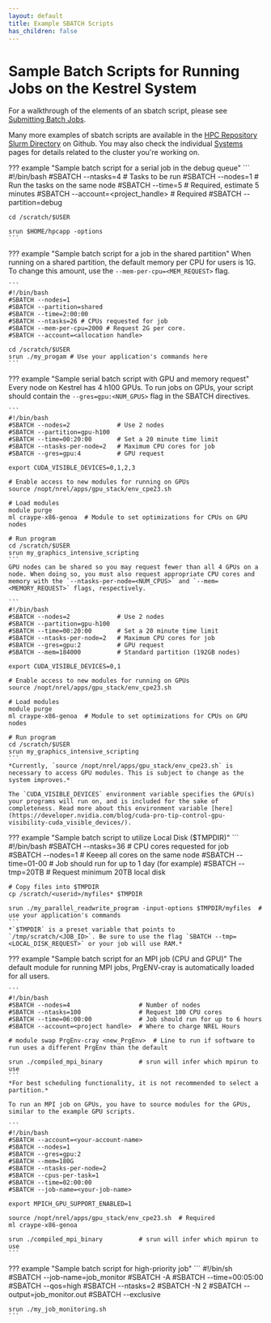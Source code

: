 ```yaml
---
layout: default
title: Example SBATCH Scripts
has_children: false
---
```

# Sample Batch Scripts for Running Jobs on the Kestrel System

For a walkthrough of the elements of an sbatch script, please see [Submitting Batch Jobs](/Documentation/Slurm/batch_jobs/).

Many more examples of sbatch scripts are available in the [HPC Repository Slurm Directory](https://github.com/NREL/HPC/tree/master/slurm) on Github. You may also check the individual [Systems](/Documentation/Systems) pages for details related to the cluster you're working on.


??? example "Sample batch script for a serial job in the debug queue"
    ```
    #!/bin/bash 
    #SBATCH --ntasks=4 # Tasks to be run 
    #SBATCH --nodes=1  # Run the tasks on the same node 
    #SBATCH --time=5   # Required, estimate 5 minutes 
    #SBATCH --account=<project_handle> # Required 
    #SBATCH --partition=debug 

    cd /scratch/$USER 

    srun $HOME/hpcapp -options 
    ```
    
??? example "Sample batch script for a job in the shared partition"
    When running on a shared partition, the default memory per CPU for users is 1G. To change this amount, use the `--mem-per-cpu=<MEM_REQUEST>` flag.

    ```
    #!/bin/bash
    #SBATCH --nodes=1 
    #SBATCH --partition=shared         
    #SBATCH --time=2:00:00    
    #SBATCH --ntasks=26 # CPUs requested for job 
    #SBATCH --mem-per-cpu=2000 # Request 2G per core.
    #SBATCH --account=<allocation handle>

    cd /scratch/$USER 
    srun ./my_progam # Use your application's commands here  
    ```

??? example "Sample serial batch script with GPU and memory request"
    Every node on Kestrel has 4 h100 GPUs. To run jobs on GPUs, your script should contain the `--gres=gpu:<NUM_GPUS>` flag in the SBATCH directives.

    ```
    #!/bin/bash
    #SBATCH --nodes=2             # Use 2 nodes
    #SBATCH --partition=gpu-h100
    #SBATCH --time=00:20:00       # Set a 20 minute time limit
    #SBATCH --ntasks-per-node=2   # Maximum CPU cores for job 
    #SBATCH --gres=gpu:4          # GPU request 

    export CUDA_VISIBLE_DEVICES=0,1,2,3

    # Enable access to new modules for running on GPUs
    source /nopt/nrel/apps/gpu_stack/env_cpe23.sh

    # Load modules
    module purge
    ml craype-x86-genoa  # Module to set optimizations for CPUs on GPU nodes

    # Run program
    cd /scratch/$USER 
    srun my_graphics_intensive_scripting 
    ```
    GPU nodes can be shared so you may request fewer than all 4 GPUs on a node. When doing so, you must also request appropriate CPU cores and memory with the `--ntasks-per-node=<NUM_CPUS>` and `--mem=<MEMORY_REQUEST>` flags, respectively.
    
    ```
    #!/bin/bash
    #SBATCH --nodes=2             # Use 2 nodes
    #SBATCH --partition=gpu-h100
    #SBATCH --time=00:20:00       # Set a 20 minute time limit
    #SBATCH --ntasks-per-node=2   # Maximum CPU cores for job 
    #SBATCH --gres=gpu:2          # GPU request 
    #SBATCH --mem=184000          # Standard partition (192GB nodes) 

    export CUDA_VISIBLE_DEVICES=0,1

    # Enable access to new modules for running on GPUs
    source /nopt/nrel/apps/gpu_stack/env_cpe23.sh

    # Load modules
    module purge
    ml craype-x86-genoa  # Module to set optimizations for CPUs on GPU nodes

    # Run program
    cd /scratch/$USER 
    srun my_graphics_intensive_scripting 
    ```
    *Currently, `source /nopt/nrel/apps/gpu_stack/env_cpe23.sh` is necessary to access GPU modules. This is subject to change as the system improves.*

    The `CUDA_VISIBLE_DEVICES` environment variable specifies the GPU(s) your programs will run on, and is included for the sake of completeness. Read more about this environment variable [here](https://developer.nvidia.com/blog/cuda-pro-tip-control-gpu-visibility-cuda_visible_devices/).

??? example "Sample batch script to utilize Local Disk ($TMPDIR)"
    ```
    #!/bin/bash 
    #SBATCH --ntasks=36                # CPU cores requested for job 
    #SBATCH --nodes=1                  # Keeep all cores on the same node 
    #SBATCH --time=01-00               # Job should run for up to 1 day (for example) 
    #SBATCH --tmp=20TB                 # Request minimum 20TB local disk 

    # Copy files into $TMPDIR 
    cp /scratch/<userid>/myfiles* $TMPDIR 

    srun ./my_parallel_readwrite_program -input-options $TMPDIR/myfiles  # use your application's commands  
    ```
    *`$TMPDIR` is a preset variable that points to `/tmp/scratch/<JOB_ID>`. Be sure to use the flag `SBATCH --tmp=<LOCAL_DISK_REQUEST>` or your job will use RAM.*

??? example "Sample batch script for an MPI job (CPU and GPU)"
    The default module for running MPI jobs, PrgENV-cray is automatically loaded for all users.

    ```
    #!/bin/bash 
    #SBATCH --nodes=4                   # Number of nodes 
    #SBATCH --ntasks=100                # Request 100 CPU cores 
    #SBATCH --time=06:00:00             # Job should run for up to 6 hours 
    #SBATCH --account=<project handle>  # Where to charge NREL Hours 
    
    # module swap PrgEnv-cray <new_PrgEnv>  # Line to run if software to run uses a different PrgEnv than the default
 
    srun ./compiled_mpi_binary          # srun will infer which mpirun to use
    ```
    *For best scheduling functionality, it is not recommended to select a partition.*

    To run an MPI job on GPUs, you have to source modules for the GPUs, similar to the example GPU scripts.

    ```
    #!/bin/bash
    #SBATCH --account=<your-account-name> 
    #SBATCH --nodes=1
    #SBATCH --gres=gpu:2 
    #SBATCH --mem=180G
    #SBATCH --ntasks-per-node=2
    #SBATCH --cpus-per-task=1
    #SBATCH --time=02:00:00
    #SBATCH --job-name=<your-job-name>

    export MPICH_GPU_SUPPORT_ENABLED=1

    source /nopt/nrel/apps/gpu_stack/env_cpe23.sh  # Required
    ml craype-x86-genoa

    srun ./compiled_mpi_binary          # srun will infer which mpirun to use
    ```

??? example "Sample batch script for high-priority job"
    ```
    #!/bin/sh
    #SBATCH --job-name=job_monitor
    #SBATCH -A <account>
    #SBATCH --time=00:05:00
    #SBATCH --qos=high
    #SBATCH --ntasks=2
    #SBATCH -N 2 
    #SBATCH --output=job_monitor.out 
    #SBATCH --exclusive
    
    srun ./my_job_monitoring.sh
    ```
